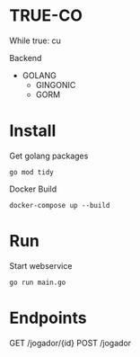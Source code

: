 # TRUE-CO
While true: cu

Backend
- GOLANG
    - GINGONIC
    - GORM

# Install

Get golang packages
```
go mod tidy
```

Docker Build
```
docker-compose up --build
```
# Run
Start webservice
```
go run main.go
```
# Endpoints
GET /jogador/{id}
POST /jogador
